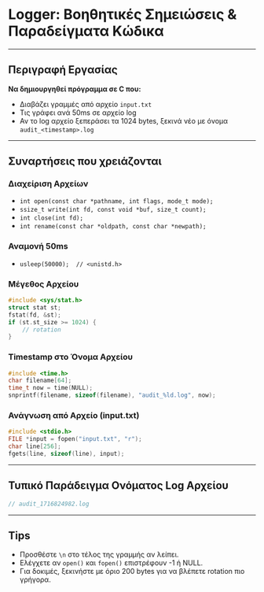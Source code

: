# Logger: Βοηθητικές Σημειώσεις & Παραδείγματα Κώδικα

---

## Περιγραφή Εργασίας

**Να δημιουργηθεί πρόγραμμα σε C που:**
- Διαβάζει γραμμές από αρχείο `input.txt`
- Τις γράφει ανά 50ms σε αρχείο log
- Αν το log αρχείο ξεπεράσει τα 1024 bytes, ξεκινά νέο με όνομα `audit_<timestamp>.log`

---

## Συναρτήσεις που χρειάζονται

### Διαχείριση Αρχείων
- `int open(const char *pathname, int flags, mode_t mode);`
- `ssize_t write(int fd, const void *buf, size_t count);`
- `int close(int fd);`
- `int rename(const char *oldpath, const char *newpath);`

### Αναμονή 50ms
- `usleep(50000);  // <unistd.h>`

### Μέγεθος Αρχείου
```c
#include <sys/stat.h>
struct stat st;
fstat(fd, &st);
if (st.st_size >= 1024) {
    // rotation
}
```

### Timestamp στο Όνομα Αρχείου
```c
#include <time.h>
char filename[64];
time_t now = time(NULL);
snprintf(filename, sizeof(filename), "audit_%ld.log", now);
```

### Ανάγνωση από Αρχείο (input.txt)
```c
#include <stdio.h>
FILE *input = fopen("input.txt", "r");
char line[256];
fgets(line, sizeof(line), input);
```

---

## Τυπικό Παράδειγμα Ονόματος Log Αρχείου
```c
// audit_1716824982.log
```

---

## Tips
- Προσθέστε `\n` στο τέλος της γραμμής αν λείπει.
- Ελέγχετε αν `open()` και `fopen()` επιστρέφουν -1 ή NULL.
- Για δοκιμές, ξεκινήστε με όριο 200 bytes για να βλέπετε rotation πιο γρήγορα.
